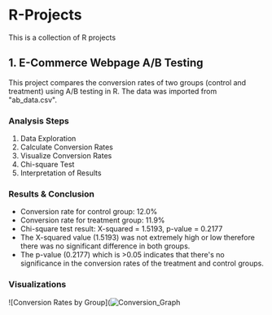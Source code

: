 # R-Projects
This is a collection of R projects
## 1. E-Commerce Webpage A/B Testing 
This project compares the conversion rates of two groups (control and treatment) using A/B testing in R.
The data was imported from "ab_data.csv".

### Analysis Steps
1. Data Exploration
2. Calculate Conversion Rates
3. Visualize Conversion Rates
4. Chi-square Test
5. Interpretation of Results

### Results & Conclusion
- Conversion rate for control group: 12.0%
- Conversion rate for treatment group: 11.9%
- Chi-square test result: X-squared = 1.5193, p-value = 0.2177
- The X-squared value (1.5193) was not extremely high or low therefore there was no significant difference in both groups.
- The p-value (0.2177) which is >0.05 indicates that there's no significance in the conversion rates of the treatment and control groups.

### Visualizations
![Conversion Rates by Group](![Conversion_Graph](https://github.com/ReginaldErzoah/R-Projects/assets/147485458/f3b7e188-c49b-4900-ba47-c3d9e92d82ed)


